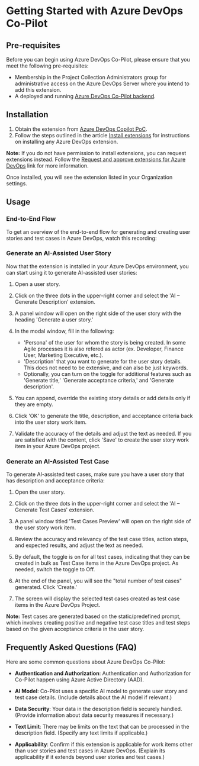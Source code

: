 # Getting Started with Azure DevOps Co-Pilot

## Pre-requisites

Before you can begin using Azure DevOps Co-Pilot, please ensure that you meet the following pre-requisites:

- Membership in the Project Collection Administrators group for administrative access on the Azure DevOps Server where you intend to add this extension.
- A deployed and running [Azure DevOps Co-Pilot backend](https://github.com/microsoft/azure-devops-copilot/tree/main/infra).

## Installation

1. Obtain the extension from [Azure DevOps Copilot PoC](https://marketplace.visualstudio.com/items?itemName=MSFT-ISELabs.azdo-copilot-poc).
2. Follow the steps outlined in the article [Install extensions](https://learn.microsoft.com/en-us/azure/devops/marketplace/install-extension?view=azure-devops&tabs=browser) for instructions on installing any Azure DevOps extension.

**Note:** If you do not have permission to install extensions, you can request extensions instead. Follow the [Request and approve extensions for Azure DevOps](https://learn.microsoft.com/en-us/azure/devops/marketplace/request-extensions?toc=%2Fazure%2Fdevops%2Fmarketplace-extensibility%2Ftoc.json&view=azure-devops) link for more information.

Once installed, you will see the extension listed in your Organization settings.

## Usage

### End-to-End Flow

To get an overview of the end-to-end flow for generating and creating user stories and test cases in Azure DevOps, watch this recording: 

### Generate an AI-Assisted User Story

Now that the extension is installed in your Azure DevOps environment, you can start using it to generate AI-assisted user stories:

1. Open a user story.
2. Click on the three dots in the upper-right corner and select the 'AI – Generate Description' extension.

3. A panel window will open on the right side of the user story with the heading 'Generate a user story.'

4. In the modal window, fill in the following:
   - 'Persona' of the user for whom the story is being created. In some Agile processes it is also refered as actor (ex. Developer, Finance User, Marketing Executive, etc.).
   - 'Description' that you want to generate for the user story details. This does not need to be extensive, and can also be just keywords.
   - Optionally, you can turn on the toggle for additional features such as 'Generate title,' 'Generate acceptance criteria,' and 'Generate description'.
   
5. You can append, override the existing story details or add details only if they are empty.

6. Click 'OK' to generate the title, description, and acceptance criteria back into the user story work item.

7. Validate the accuracy of the details and adjust the text as needed. If you are satisfied with the content, click 'Save' to create the user story work item in your Azure DevOps project.

### Generate an AI-Assisted Test Case

To generate AI-assisted test cases, make sure you have a user story that has description and acceptance criteria:

1. Open the user story.
2. Click on the three dots in the upper-right corner and select the 'AI – Generate Test Cases' extension.

3. A panel window titled 'Test Cases Preview' will open on the right side of the user story work item.

4. Review the accuracy and relevancy of the test case titles, action steps, and expected results, and adjust the text as needed.

5. By default, the toggle is on for all test cases, indicating that they can be created in bulk as Test Case items in the Azure DevOps project. As needed, switch the toggle to Off.

6. At the end of the panel, you will see the "total number of test cases" generated. Click 'Create.'

7. The screen will display the selected test cases created as test case items in the Azure DevOps Project.

**Note:** Test cases are generated based on the static/predefined prompt, which involves creating positive and negative test case titles and test steps based on the given acceptance criteria in the user story.

## Frequently Asked Questions (FAQ)

Here are some common questions about Azure DevOps Co-Pilot:

- **Authentication and Authorization**: Authentication and Authorization for Co-Pilot happen using Azure Active Directory (AAD).

- **AI Model**: Co-Pilot uses a specific AI model to generate user story and test case details. (Include details about the AI model if relevant.)

- **Data Security**: Your data in the description field is securely handled. (Provide information about data security measures if necessary.)

- **Text Limit**: There may be limits on the text that can be processed in the description field. (Specify any text limits if applicable.)

- **Applicability**: Confirm if this extension is applicable for work items other than user stories and test cases in Azure DevOps. (Explain its applicability if it extends beyond user stories and test cases.)
